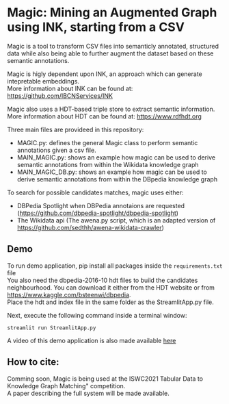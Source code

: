 # Magic: Mining an Augmented Graph using INK, starting from a CSV

Magic is a tool to transform CSV files into semanticly annotated, structured data while also being able to further augment the dataset based on these semantic annotations.

Magic is higly dependent upon INK, an approach which can generate intepretable embeddings.<br>
More information about INK can be found at: https://github.com/IBCNServices/INK

Magic also uses a HDT-based triple store to extract semantic information.<br>
More information about HDT can be found at: https://www.rdfhdt.org

Three main files are provideed in this repository:
- MAGIC.py: defines the general Magic class to perform semantic annotations given a csv file.
- MAIN_MAGIC.py: shows an example how magic can be used to derive semantic annotations from within the Wikidata knowledge graph
- MAIN_MAGIC_DB.py: shows an example how magic can be used to derive semantic annotations from within the DBpedia knowledge graph

To search for possible candidates matches, magic uses either:
- DBPedia Spotlight when DBPedia annotaions are requested (https://github.com/dbpedia-spotlight/dbpedia-spotlight)
- The Wikidata api (The awena.py script, which is an adapted version of https://github.com/sedthh/awena-wikidata-crawler)

## Demo

To run demo application, pip install all packages inside the `requirements.txt` file <br>
You also need the dbpedia-2016-10 hdt files to build the candidates neighbourhood. You can download it either from the HDT website or from https://www.kaggle.com/bsteenwi/dbpedia. 
<br> Place the hdt and index file in the same folder as the StreamlitApp.py file.

Next, execute the following command inside a terminal window:

```
streamlit run StreamlitApp.py
```

A video of this demo application is also made available [here](https://www.youtube.com/watch?v=ZhTKxcTBZNE)

## How to cite:
Comming soon, Magic is being used at the ISWC2021 Tabular Data to Knowledge Graph Matching" competition.<br>
A paper describing the full system will be made available.
